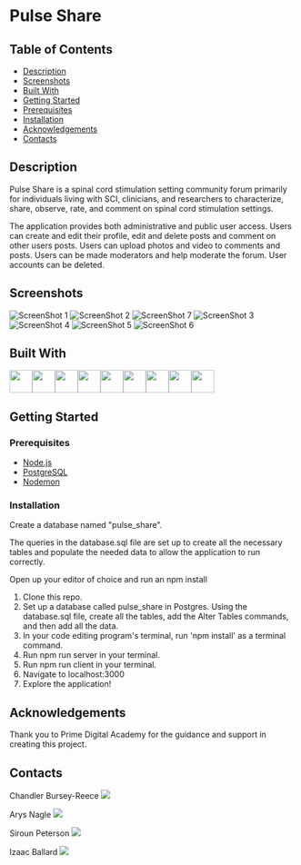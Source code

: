 # Pulse Share

## Table of Contents

- [Description](#description)
- [Screenshots](#screenshots)
- [Built With](#built-with)
- [Getting Started](#getting-started)
- [Prerequisites](#prerequisites)
- [Installation](#installation)
- [Acknowledgements](#acknowledgements)
- [Contacts](#contacts)

## Description

Pulse Share is a spinal cord stimulation setting community forum primarily for individuals living with SCI, clinicians, and researchers to characterize, share, observe, rate, and comment on spinal cord stimulation settings.

The application provides both administrative and public user access. Users can create and edit their profile, edit and delete posts and comment on other users posts. Users can upload photos and video to comments and posts. Users can be made moderators and help moderate the forum. User accounts can be deleted.

## Screenshots

![ScreenShot 1](/ScreenShot1.png?raw=true "Screenshot")
![ScreenShot 2](/ScreenShot2.png?raw=true "Screenshot")
![ScreenShot 7](/ScreenShot7.png?raw=true "Screenshot")
![ScreenShot 3](/ScreenShot3.png?raw=true "Screenshot")
![ScreenShot 4](/ScreenShot4.png?raw=true "Screenshot")
![ScreenShot 5](/ScreenShot5.png?raw=true "Screenshot")
![ScreenShot 6](/ScreenShot6.png?raw=true "Screenshot")


## Built With

<a href="https://developer.mozilla.org/en-US/docs/Web/CSS"><img src="https://raw.githubusercontent.com/devicons/devicon/master/icons/css3/css3-original.svg" height="40px" width="40px" /></a><a href="https://www.heroku.com/"><img src="https://raw.githubusercontent.com/devicons/devicon/master/icons/heroku/heroku-original.svg" height="40px" width="40px" /></a><a href="https://developer.mozilla.org/en-US/docs/Web/HTML"><img src="https://raw.githubusercontent.com/devicons/devicon/master/icons/html5/html5-original.svg" height="40px" width="40px" /></a><a href="https://developer.mozilla.org/en-US/docs/Web/JavaScript"><img src="https://raw.githubusercontent.com/devicons/devicon/master/icons/javascript/javascript-original.svg" height="40px" width="40px" /></a><a href="https://material-ui.com/"><img src="https://raw.githubusercontent.com/devicons/devicon/master/icons/materialui/materialui-original.svg" height="40px" width="40px" /></a><a href="https://nodejs.org/en/"><img src="https://raw.githubusercontent.com/devicons/devicon/master/icons/nodejs/nodejs-original.svg" height="40px" width="40px" /></a><a href="https://www.postgresql.org/"><img src="https://raw.githubusercontent.com/devicons/devicon/master/icons/postgresql/postgresql-original.svg" height="40px" width="40px" /></a><a href="https://reactjs.org/"><img src="https://raw.githubusercontent.com/devicons/devicon/master/icons/react/react-original-wordmark.svg" height="40px" width="40px" /></a><a href="https://redux.js.org/"><img src="https://raw.githubusercontent.com/devicons/devicon/master/icons/redux/redux-original.svg" height="40px" width="40px" /></a>

## Getting Started

### Prerequisites

- [Node.js](https://nodejs.org/en/)
- [PostgreSQL](https://www.postgresql.org/)
- [Nodemon](https://nodemon.io/)


### Installation

Create a database named "pulse_share".
 
The queries in the database.sql file are set up to create all the necessary tables and populate the needed data to allow the application to run correctly. 

Open up your editor of choice and run an npm install


1. Clone this repo.
2. Set up a database called pulse_share in Postgres. Using the database.sql file, create all the tables, add the Alter Tables commands, and then add all the data. 
3. In your code editing program's terminal, run 'npm install' as a terminal command.
5. Run npm run server in your terminal.
6. Run npm run client in your terminal.
7. Navigate to localhost:3000 
8. Explore the application!

## Acknowledgements

Thank you to Prime Digital Academy for the guidance and support in creating this project. 

## Contacts

Chandler Bursey-Reece     <a href="https://www.linkedin.com/in/chandler-bursey-reece-5b036a195/"><img src="https://img.shields.io/badge/LinkedIn-0077B5?style=for-the-badge&logo=linkedin&logoColor=white" /></a>

Arys Nagle <a href="https://www.linkedin.com/in/arys-nagle/"><img src="https://img.shields.io/badge/LinkedIn-0077B5?style=for-the-badge&logo=linkedin&logoColor=white" /></a>

Siroun Peterson  <a href="https://www.linkedin.com/in/sirounpetersen/"><img src="https://img.shields.io/badge/LinkedIn-0077B5?style=for-the-badge&logo=linkedin&logoColor=white" /></a>

Izaac Ballard  <a href="https://www.linkedin.com/in/joseph-sanchez-27b933234/"><img src="https://img.shields.io/badge/LinkedIn-0077B5?style=for-the-badge&logo=linkedin&logoColor=white" /></a>
